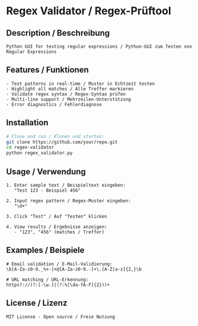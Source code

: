 # Regex Validator / Regex-Prüftool

## Description / Beschreibung  
`Python GUI for testing regular expressions / Python-GUI zum Testen von Regular Expressions`

## Features / Funktionen  
```text
- Test patterns in real-time / Muster in Echtzeit testen
- Highlight all matches / Alle Treffer markieren
- Validate regex syntax / Regex-Syntax prüfen
- Multi-line support / Mehrzeilen-Unterstützung
- Error diagnostics / Fehlerdiagnose
```

## Installation  
```bash
# Clone and run / Klonen und starten:
git clone https://github.com/your/repo.git
cd regex-validator
python regex_validator.py
```

## Usage / Verwendung  
```text
1. Enter sample text / Beispieltext eingeben:
   "Test 123 - Beispiel 456"

2. Input regex pattern / Regex-Muster eingeben:
   "\d+"

3. Click "Test" / Auf "Testen" klicken

4. View results / Ergebnisse anzeigen:
   - "123", "456" (matches / Treffer)
```

## Examples / Beispiele  
```regex
# Email validation / E-Mail-Validierung:
\b[A-Za-z0-9._%+-]+@[A-Za-z0-9.-]+\.[A-Z|a-z]{2,}\b

# URL matching / URL-Erkennung:
https?://(?:[-\w.]|(?:%[\da-fA-F]{2}))+
```

## License / Lizenz  
`MIT License - Open source / Freie Nutzung`
